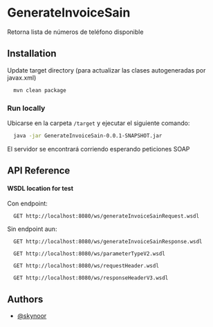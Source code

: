 
# GenerateInvoiceSain

Retorna lista de números de teléfono disponible


## Installation

Update target directory (para actualizar las clases autogeneradas por javax.xml)

```bash
  mvn clean package
```

### Run locally

Ubicarse en la carpeta ``/target`` y ejecutar el siguiente comando:
```bash
  java -jar GenerateInvoiceSain-0.0.1-SNAPSHOT.jar
```

El servidor se encontrará corriendo esperando peticiones SOAP

## API Reference

#### WSDL location for test

Con endpoint:

```http
  GET http://localhost:8080/ws/generateInvoiceSainRequest.wsdl
```
Sin endpoint aun:

```http
  GET http://localhost:8080/ws/generateInvoiceSainResponse.wsdl
```

```http
  GET http://localhost:8080/ws/parameterTypeV2.wsdl
```

```http
  GET http://localhost:8080/ws/requestHeader.wsdl
```

```http
  GET http://localhost:8080/ws/responseHeaderV3.wsdl
```

## Authors

- [@skynoor](https://github.com/skynoorz)


